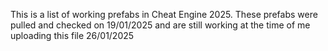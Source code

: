 This is a list of working prefabs in Cheat Engine 2025. These prefabs were pulled and checked on 19/01/2025 and are still working at the time of me uploading this file 26/01/2025
